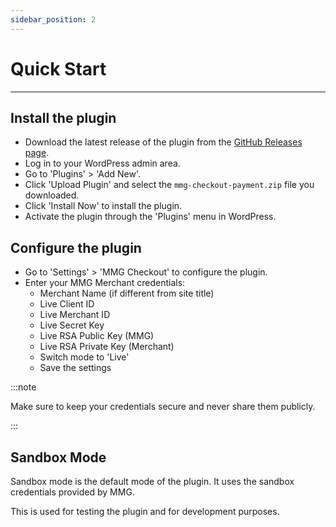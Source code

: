 ```yaml
---
sidebar_position: 2
---
```


# Quick Start

---

## Install the plugin

- Download the latest release of the plugin from the [GitHub Releases page](https://github.com/Kalpa-Services/mmg-wp-plugin/releases).
- Log in to your WordPress admin area.
- Go to 'Plugins' > 'Add New'.
- Click 'Upload Plugin' and select the `mmg-checkout-payment.zip` file you downloaded.
- Click 'Install Now' to install the plugin.
- Activate the plugin through the 'Plugins' menu in WordPress.

## Configure the plugin

- Go to 'Settings' > 'MMG Checkout' to configure the plugin.
- Enter your MMG Merchant credentials:
  - Merchant Name (if different from site title)
  - Live Client ID
  - Live Merchant ID
  - Live Secret Key
  - Live RSA Public Key (MMG)
  - Live RSA Private Key (Merchant)
  - Switch mode to 'Live'
  - Save the settings


:::note

Make sure to keep your credentials secure and never share them publicly.

:::

## Sandbox Mode

Sandbox mode is the default mode of the plugin. It uses the sandbox credentials provided by MMG.

This is used for testing the plugin and for development purposes.